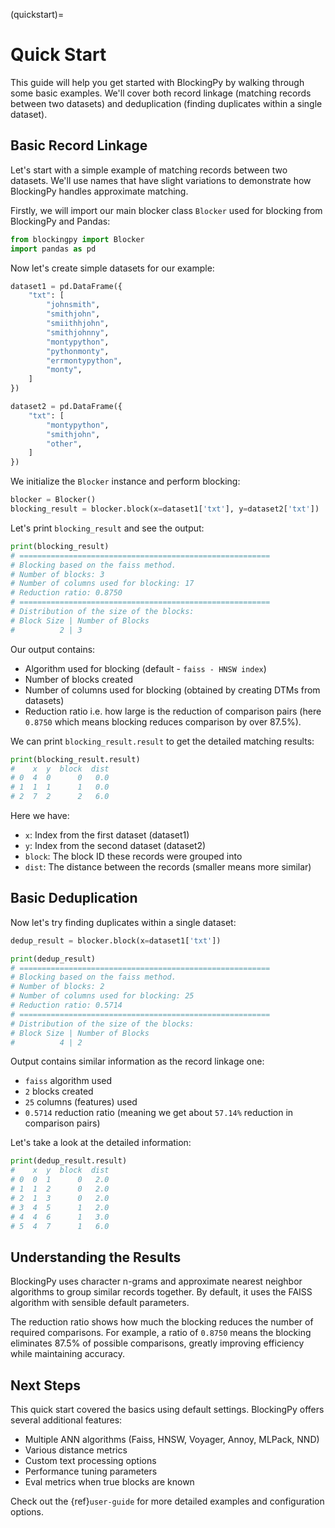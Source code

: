 (quickstart)=
# Quick Start

This guide will help you get started with BlockingPy by walking through some basic examples. We'll cover both record linkage (matching records between two datasets) and deduplication (finding duplicates within a single dataset).

## Basic Record Linkage

Let's start with a simple example of matching records between two datasets. We'll use names that have slight variations to demonstrate how BlockingPy handles approximate matching.

Firstly, we will import our main blocker class `Blocker` used for blocking from BlockingPy and Pandas:

```python
from blockingpy import Blocker
import pandas as pd
```

Now let's create simple datasets for our example:

```python
dataset1 = pd.DataFrame({
    "txt": [
        "johnsmith",
        "smithjohn",
        "smiithhjohn",
        "smithjohnny",
        "montypython",
        "pythonmonty",
        "errmontypython",
        "monty",
    ]
})

dataset2 = pd.DataFrame({
    "txt": [
        "montypython",
        "smithjohn",
        "other",
    ]
})
```
We initialize the `Blocker` instance and perform blocking:

```python
blocker = Blocker()
blocking_result = blocker.block(x=dataset1['txt'], y=dataset2['txt'])
```
Let's print `blocking_result` and see the output:

```python
print(blocking_result)
# ========================================================
# Blocking based on the faiss method.
# Number of blocks: 3
# Number of columns used for blocking: 17
# Reduction ratio: 0.8750
# ========================================================
# Distribution of the size of the blocks:
# Block Size | Number of Blocks
#          2 | 3
```
Our output contains:

- Algorithm used for blocking (default - `faiss - HNSW index`)
- Number of blocks created
- Number of columns used for blocking (obtained by creating DTMs from datasets)
- Reduction ratio i.e. how large is the reduction of comparison pairs (here `0.8750` which means blocking reduces comparison by over 87.5%).

We can print `blocking_result.result` to get the detailed matching results:

```python
print(blocking_result.result)
#    x  y  block  dist
# 0  4  0      0   0.0
# 1  1  1      1   0.0
# 2  7  2      2   6.0
```

Here we have:

- `x`: Index from the first dataset (dataset1)
- `y`: Index from the second dataset (dataset2)
- `block`: The block ID these records were grouped into
- `dist`: The distance between the records (smaller means more similar)

## Basic Deduplication

Now let's try finding duplicates within a single dataset:

```python
dedup_result = blocker.block(x=dataset1['txt'])

print(dedup_result)
# ========================================================
# Blocking based on the faiss method.
# Number of blocks: 2
# Number of columns used for blocking: 25
# Reduction ratio: 0.5714
# ========================================================
# Distribution of the size of the blocks:
# Block Size | Number of Blocks
#          4 | 2
```
Output contains similar information as the record linkage one:

- `faiss` algorithm used
- `2` blocks created
- `25` columns (features) used
- `0.5714` reduction ratio (meaning we get about `57.14%` reduction in comparison pairs)

Let's take a look at the detailed information:
```python
print(dedup_result.result)
#    x  y  block  dist
# 0  0  1      0   2.0
# 1  1  2      0   2.0
# 2  1  3      0   2.0
# 3  4  5      1   2.0
# 4  4  6      1   3.0
# 5  4  7      1   6.0
```

## Understanding the Results

BlockingPy uses character n-grams and approximate nearest neighbor algorithms to group similar records together. By default, it uses the FAISS algorithm with sensible default parameters.

The reduction ratio shows how much the blocking reduces the number of required comparisons. For example, a ratio of `0.8750` means the blocking eliminates 87.5% of possible comparisons, greatly improving efficiency while maintaining accuracy.

## Next Steps

This quick start covered the basics using default settings. BlockingPy offers several additional features:

- Multiple ANN algorithms (Faiss, HNSW, Voyager, Annoy, MLPack, NND)
- Various distance metrics
- Custom text processing options
- Performance tuning parameters
- Eval metrics when true blocks are known

Check out the {ref}`user-guide` for more detailed examples and configuration options.